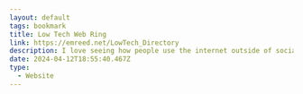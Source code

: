 ```yaml
---
layout: default
tags: bookmark
title: Low Tech Web Ring
link: https://emreed.net/LowTech_Directory
description: I love seeing how people use the internet outside of social media.
date: 2024-04-12T18:55:40.467Z
type:
  - Website
---
```

